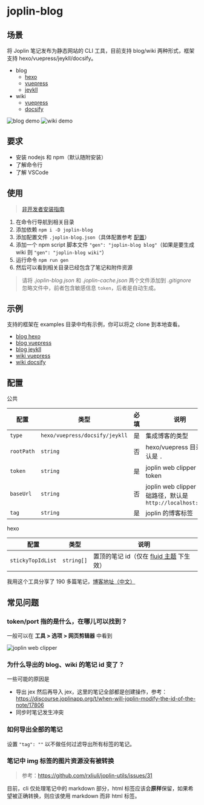 # joplin-blog

## 场景

将 Joplin 笔记发布为静态网站的 CLI 工具，目前支持 blog/wiki 两种形式，框架支持 hexo/vuepress/jeykll/docsify。

- blog
  - [hexo](https://joplin-utils.rxliuli.com/blog/hexo/)
  - [vuepress](https://joplin-utils.rxliuli.com/blog/vuepress/)
  - [jeykll](https://joplin-utils.rxliuli.com/blog/jeykll/)
- wiki
  - [vuepress](https://joplin-utils.rxliuli.com/wiki/vuepress/)
  - [docsify](https://joplin-utils.rxliuli.com/wiki/docsify/)

![blog demo](https://raw.githubusercontent.com/rxliuli/joplin-utils/master/apps/joplin-blog/docs/blog.png)
![wiki demo](https://raw.githubusercontent.com/rxliuli/joplin-utils/master/apps/joplin-blog/docs/wiki.png)

## 要求

- 安装 nodejs 和 npm（默认随附安装）
- 了解命令行
- 了解 VSCode

## 使用

> [非开发者安装指南](./guide.md)

1. 在命令行导航到相关目录
2. 添加依赖 `npm i -D joplin-blog`
3. 添加配置文件 `.joplin-blog.json`（具体配置参考 [配置](#配置)）
4. 添加一个 npm script 脚本文件 `"gen": "joplin-blog blog"`（如果是要生成 wiki 则 `"gen": "joplin-blog wiki"`）
5. 运行命令 `npm run gen`
6. 然后可以看到相关目录已经包含了笔记和附件资源

> 请将 _.joplin-blog.json_ 和 _.joplin-cache.json_ 两个文件添加到 _.gitignore_ 忽略文件中，前者包含敏感信息 `token`，后者是自动生成。

## 示例

支持的框架在 examples 目录中均有示例，你可以将之 clone 到本地查看。

- [blog hexo](https://github.com/rxliuli/joplin-utils/tree/master/examples/blog-hexo-example)
- [blog vuepress](https://github.com/rxliuli/joplin-utils/tree/master/examples/blog-vuepress-example)
- [blog jeykll](https://github.com/rxliuli/joplin-utils/tree/master/examples/blog-jeykll-example)
- [wiki vuepress](https://github.com/rxliuli/joplin-utils/tree/master/examples/wiki-vuepress-example)
- [wiki docsify](https://github.com/rxliuli/joplin-utils/tree/master/examples/wiki-docsify-example)

## 配置

公共

| 配置       | 类型                           | 必填 | 说明                                                           |
| ---------- | ------------------------------ | ---- | -------------------------------------------------------------- |
| `type`     | `hexo/vuepress/docsify/jeykll` | 是   | 集成博客的类型                                                 |
| `rootPath` | `string`                       | 否   | hexo/vuepress 目录，默认是 `.`                                 |
| `token`    | `string`                       | 是   | joplin web clipper 的 token                                    |
| `baseUrl`  | `string`                       | 否   | joplin web clipper 的基础路径，默认是 `http://localhost:41184` |
| `tag`      | `string`                       | 是   | joplin 的博客标签                                              |

hexo

| 配置              | 类型       | 说明                                                                                                              |
| ----------------- | ---------- | ----------------------------------------------------------------------------------------------------------------- |
| `stickyTopIdList` | `string[]` | 置顶的笔记 id（仅在 [fluid 主题](https://github.com/fluid-dev/hexo-theme-fluid/blob/master/README_en.md) 下生效） |

我用这个工具分享了 190 多篇笔记，[博客地址（中文）](https://blog.rxliuli.com/)

## 常见问题

### token/port 指的是什么，在哪儿可以找到？

一般可以在 **工具 > 选项 > 网页剪辑器** 中看到

![joplin web clipper](https://img.rxliuli.com/20210316092547.png)

### 为什么导出的 blog、wiki 的笔记 id 变了？

一些可能的原因是

- 导出 jex 然后再导入 jex，这里的笔记全部都是创建操作，参考：<https://discourse.joplinapp.org/t/when-will-joplin-modify-the-id-of-the-note/17806>
- 同步时笔记发生冲突

### 如何导出全部的笔记

设置 `"tag": ""` 以不做任何过滤导出所有标签的笔记。

### 笔记中 img 标签的图片资源没有被转换

> 参考：<https://github.com/rxliuli/joplin-utils/issues/31>

目前，cli 仅处理笔记中的 markdown 部分，html 标签应该会**原样**保留，如果希望被正确转换，则应该使用 markdown 而非 html 标签。
